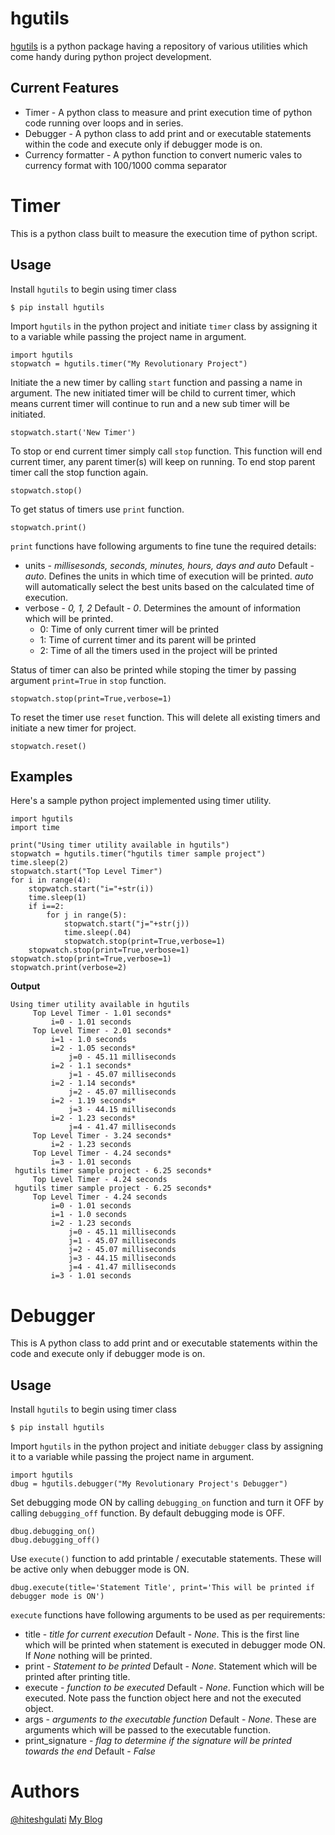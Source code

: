 # hgutils

[hgutils](https://github.com/hiteshgulati/hgutils) is a python package having a repository of various utilities which come handy during python project development. 

## Current Features

* Timer - A python class to measure and print execution time of python code running over loops and in series.
* Debugger - A python class to add print and or executable statements within the code and execute only if debugger mode is on.
* Currency formatter - A python function to convert numeric vales to currency format with 100/1000 comma separator

# Timer
This is a python class built to measure the execution time of python script. 

## Usage
Install `hgutils` to begin using timer class

```
$ pip install hgutils
```

Import `hgutils` in the python project and initiate `timer` class by assigning it to a variable while passing the project name in argument.

```
import hgutils
stopwatch = hgutils.timer("My Revolutionary Project")
```

Initiate the a new timer by calling `start` function and passing a name in argument. The new initiated timer will be child to current timer, which means current timer will continue to run and a new sub timer will be initiated.

```
stopwatch.start('New Timer')
```

To stop or end current timer simply call `stop` function. This function will end current timer, any parent timer(s) will keep on running. To end stop parent timer call the stop function again.

```
stopwatch.stop()
```

To get status of timers use `print` function. 
```
stopwatch.print()
```

`print` functions have following arguments to fine tune the required details:
* units - *millisesonds, seconds, minutes, hours, days and auto* Default - *auto*. Defines the units in which time of execution will be printed. *auto* will automatically select the best units based on the calculated time of execution.
* verbose - *0, 1, 2* Default - *0*. Determines the amount of information which will be printed. 
    - 0: Time of only current timer will be printed
    - 1: Time of current timer and its parent will be printed
    - 2: Time of all the timers used in the project will be printed

Status of timer can also be printed while stoping the timer by passing argument `print=True` in `stop` function.
```
stopwatch.stop(print=True,verbose=1)
```

To reset the timer use `reset` function. This will delete all existing timers and initiate a new timer for project.

```
stopwatch.reset()
```

## Examples

Here's a sample python project implemented using timer utility.

```
import hgutils
import time

print("Using timer utility available in hgutils")
stopwatch = hgutils.timer("hgutils timer sample project")
time.sleep(2)
stopwatch.start("Top Level Timer")
for i in range(4):
    stopwatch.start("i="+str(i))
    time.sleep(1)    
    if i==2:
        for j in range(5):
            stopwatch.start("j="+str(j))
            time.sleep(.04)
            stopwatch.stop(print=True,verbose=1)
    stopwatch.stop(print=True,verbose=1)
stopwatch.stop(print=True,verbose=1)
stopwatch.print(verbose=2)
```

**Output**
```
Using timer utility available in hgutils
	 Top Level Timer - 1.01 seconds*
		 i=0 - 1.01 seconds
	 Top Level Timer - 2.01 seconds*
		 i=1 - 1.0 seconds
		 i=2 - 1.05 seconds*
			 j=0 - 45.11 milliseconds
		 i=2 - 1.1 seconds*
			 j=1 - 45.07 milliseconds
		 i=2 - 1.14 seconds*
			 j=2 - 45.07 milliseconds
		 i=2 - 1.19 seconds*
			 j=3 - 44.15 milliseconds
		 i=2 - 1.23 seconds*
			 j=4 - 41.47 milliseconds
	 Top Level Timer - 3.24 seconds*
		 i=2 - 1.23 seconds
	 Top Level Timer - 4.24 seconds*
		 i=3 - 1.01 seconds
 hgutils timer sample project - 6.25 seconds*
	 Top Level Timer - 4.24 seconds
 hgutils timer sample project - 6.25 seconds*
	 Top Level Timer - 4.24 seconds
		 i=0 - 1.01 seconds
		 i=1 - 1.0 seconds
		 i=2 - 1.23 seconds
			 j=0 - 45.11 milliseconds
			 j=1 - 45.07 milliseconds
			 j=2 - 45.07 milliseconds
			 j=3 - 44.15 milliseconds
			 j=4 - 41.47 milliseconds
		 i=3 - 1.01 seconds
```

# Debugger
This is A python class to add print and or executable statements within the code and execute only if debugger mode is on.

## Usage
Install `hgutils` to begin using timer class

```
$ pip install hgutils
```

Import `hgutils` in the python project and initiate `debugger` class by assigning it to a variable while passing the project name in argument.

```
import hgutils
dbug = hgutils.debugger("My Revolutionary Project's Debugger")
```

Set debugging mode ON by calling `debugging_on` function and turn it OFF by calling `debugging_off` function. By default debugging mode is OFF.

```
dbug.debugging_on()
dbug.debugging_off()
```

Use `execute()` function to add printable / executable statements. These will be active only when debugger mode is ON. 

```
dbug.execute(title='Statement Title', print='This will be printed if debugger mode is ON')
```
`execute` functions have following arguments to be used as per requirements:
* title - *title for current execution* Default - *None*. This is the first line which will be printed when statement is executed in debugger mode ON. If *None* nothing will be printed.
* print - *Statement to be printed* Default - *None*. Statement which will be printed after printing title.
* execute - *function to be executed* Default - *None*. Function which will be executed. Note pass the function object here and not the executed object.
* args - *arguments to the executable function* Default - *None*. These are arguments which will be passed to the executable function.
* print_signature - *flag to determine if the signature will be printed towards the end* Default - *False*


# Authors
[@hiteshgulati](https://github.com/hiteshgulati)
[My Blog](https://hiteshgulati.com)

